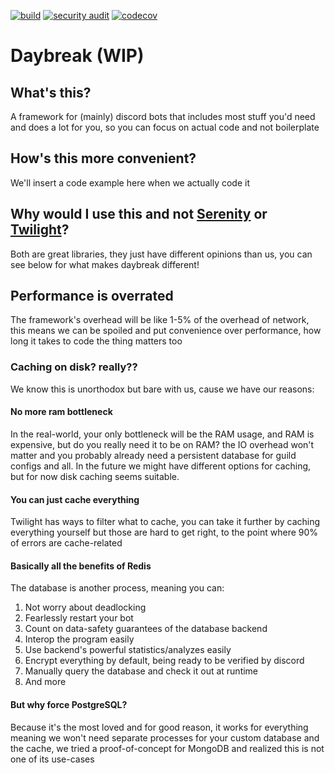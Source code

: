 [![build](https://github.com/gaybreak/daybreak/actions/workflows/build.yml/badge.svg)](https://github.com/gaybreak/daybreak/actions/workflows/build.yml)
[![security audit](https://github.com/gaybreak/daybreak/actions/workflows/security-audit.yml/badge.svg)](https://github.com/gaybreak/daybreak/actions/workflows/security-audit.yml)
[![codecov](https://codecov.io/gh/gaybreak/daybreak/branch/main/graph/badge.svg?token=9RGNQ7T3KJ)](https://codecov.io/gh/gaybreak/daybreak)

# Daybreak (WIP)

<!-- add crates.io, docs.rs and discord server invite buttons here -->

## What's this?

A framework for (mainly) discord bots that includes most stuff you'd need and
does a lot for you, so you can focus on actual code and not boilerplate

## How's this more convenient?

We'll insert a code example here when we actually code it

## Why would I use this and not [Serenity] or [Twilight]?

[Serenity]: https://github.com/serenity-rs/serenity
[Twilight]: https://github.com/twilight-rs/twilight

Both are great libraries, they just have different opinions than us, you can see
below for what makes daybreak different!

## Performance is overrated

The framework's overhead will be like 1-5% of the overhead of network, this means
we can be spoiled and put convenience over performance, how long it takes to code
the thing matters too

### Caching on disk? really??

We know this is unorthodox but bare with us, cause we have our reasons:

#### No more ram bottleneck

In the real-world, your only bottleneck will be the RAM usage, and RAM is
expensive, but do you really need it to be on RAM? the IO overhead won't matter
and you probably already need a persistent database for guild configs and all.
In the future we might have different options for caching, but for now disk
caching seems suitable.

#### You can just cache everything

Twilight has ways to filter what to cache, you can take it further by caching
everything yourself but those are hard to get right, to the point where 90% of
errors are cache-related

#### Basically all the benefits of Redis

The database is another process, meaning you can:

1. Not worry about deadlocking
2. Fearlessly restart your bot
3. Count on data-safety guarantees of the database backend
4. Interop the program easily
5. Use backend's powerful statistics/analyzes easily
6. Encrypt everything by default, being ready to be verified by discord
7. Manually query the database and check it out at runtime
8. And more

#### But why force PostgreSQL?

Because it's the most loved and for good reason, it works for everything
meaning we won't need separate processes for your custom database and the cache,
we tried a proof-of-concept for MongoDB and realized this is not one of its use-cases
